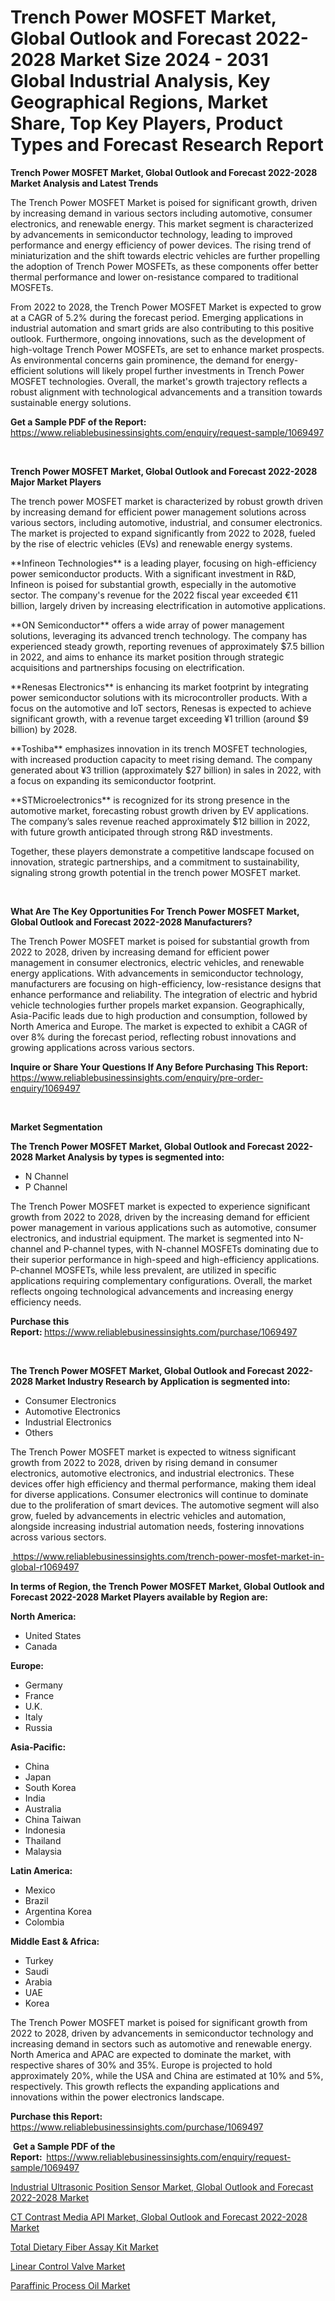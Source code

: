 <p><h1>Trench Power MOSFET Market, Global Outlook and Forecast 2022-2028 Market Size 2024 - 2031 Global Industrial Analysis, Key Geographical Regions, Market Share, Top Key Players, Product Types and Forecast Research Report</h1></p><p><strong>Trench Power MOSFET Market, Global Outlook and Forecast 2022-2028 Market Analysis and Latest Trends</strong></p>
<p><p>The Trench Power MOSFET Market is poised for significant growth, driven by increasing demand in various sectors including automotive, consumer electronics, and renewable energy. This market segment is characterized by advancements in semiconductor technology, leading to improved performance and energy efficiency of power devices. The rising trend of miniaturization and the shift towards electric vehicles are further propelling the adoption of Trench Power MOSFETs, as these components offer better thermal performance and lower on-resistance compared to traditional MOSFETs.</p><p>From 2022 to 2028, the Trench Power MOSFET Market is expected to grow at a CAGR of 5.2% during the forecast period. Emerging applications in industrial automation and smart grids are also contributing to this positive outlook. Furthermore, ongoing innovations, such as the development of high-voltage Trench Power MOSFETs, are set to enhance market prospects. As environmental concerns gain prominence, the demand for energy-efficient solutions will likely propel further investments in Trench Power MOSFET technologies. Overall, the market's growth trajectory reflects a robust alignment with technological advancements and a transition towards sustainable energy solutions.</p></p>
<p><strong>Get a Sample PDF of the Report:&nbsp;</strong> <a href="https://www.reliablebusinessinsights.com/enquiry/request-sample/1069497">https://www.reliablebusinessinsights.com/enquiry/request-sample/1069497</a></p>
<p>&nbsp;</p>
<p><strong>Trench Power MOSFET Market, Global Outlook and Forecast 2022-2028 Major Market Players</strong></p>
<p><p>The trench power MOSFET market is characterized by robust growth driven by increasing demand for efficient power management solutions across various sectors, including automotive, industrial, and consumer electronics. The market is projected to expand significantly from 2022 to 2028, fueled by the rise of electric vehicles (EVs) and renewable energy systems.</p><p>**Infineon Technologies** is a leading player, focusing on high-efficiency power semiconductor products. With a significant investment in R&D, Infineon is poised for substantial growth, especially in the automotive sector. The company's revenue for the 2022 fiscal year exceeded €11 billion, largely driven by increasing electrification in automotive applications.</p><p>**ON Semiconductor** offers a wide array of power management solutions, leveraging its advanced trench technology. The company has experienced steady growth, reporting revenues of approximately $7.5 billion in 2022, and aims to enhance its market position through strategic acquisitions and partnerships focusing on electrification.</p><p>**Renesas Electronics** is enhancing its market footprint by integrating power semiconductor solutions with its microcontroller products. With a focus on the automotive and IoT sectors, Renesas is expected to achieve significant growth, with a revenue target exceeding ¥1 trillion (around $9 billion) by 2028.</p><p>**Toshiba** emphasizes innovation in its trench MOSFET technologies, with increased production capacity to meet rising demand. The company generated about ¥3 trillion (approximately $27 billion) in sales in 2022, with a focus on expanding its semiconductor footprint.</p><p>**STMicroelectronics** is recognized for its strong presence in the automotive market, forecasting robust growth driven by EV applications. The company’s sales revenue reached approximately $12 billion in 2022, with future growth anticipated through strong R&D investments.</p><p>Together, these players demonstrate a competitive landscape focused on innovation, strategic partnerships, and a commitment to sustainability, signaling strong growth potential in the trench power MOSFET market.</p></p>
<p>&nbsp;</p>
<p><strong>What Are The Key Opportunities For Trench Power MOSFET Market, Global Outlook and Forecast 2022-2028 Manufacturers?</strong></p>
<p><p>The Trench Power MOSFET market is poised for substantial growth from 2022 to 2028, driven by increasing demand for efficient power management in consumer electronics, electric vehicles, and renewable energy applications. With advancements in semiconductor technology, manufacturers are focusing on high-efficiency, low-resistance designs that enhance performance and reliability. The integration of electric and hybrid vehicle technologies further propels market expansion. Geographically, Asia-Pacific leads due to high production and consumption, followed by North America and Europe. The market is expected to exhibit a CAGR of over 8% during the forecast period, reflecting robust innovations and growing applications across various sectors.</p></p>
<p><strong>Inquire or Share Your Questions If Any Before Purchasing This Report:</strong> <a href="https://www.reliablebusinessinsights.com/enquiry/pre-order-enquiry/1069497">https://www.reliablebusinessinsights.com/enquiry/pre-order-enquiry/1069497</a></p>
<p>&nbsp;</p>
<p><strong>Market Segmentation</strong></p>
<p><strong>The Trench Power MOSFET Market, Global Outlook and Forecast 2022-2028 Market Analysis by types is segmented into:</strong></p>
<p><ul><li>N Channel</li><li>P Channel</li></ul></p>
<p><p>The Trench Power MOSFET market is expected to experience significant growth from 2022 to 2028, driven by the increasing demand for efficient power management in various applications such as automotive, consumer electronics, and industrial equipment. The market is segmented into N-channel and P-channel types, with N-channel MOSFETs dominating due to their superior performance in high-speed and high-efficiency applications. P-channel MOSFETs, while less prevalent, are utilized in specific applications requiring complementary configurations. Overall, the market reflects ongoing technological advancements and increasing energy efficiency needs.</p></p>
<p><strong>Purchase this Report:&nbsp;</strong><a href="https://www.reliablebusinessinsights.com/purchase/1069497">https://www.reliablebusinessinsights.com/purchase/1069497</a></p>
<p>&nbsp;</p>
<p><strong>The Trench Power MOSFET Market, Global Outlook and Forecast 2022-2028 Market Industry Research by Application is segmented into:</strong></p>
<p><ul><li>Consumer Electronics</li><li>Automotive Electronics</li><li>Industrial Electronics</li><li>Others</li></ul></p>
<p><p>The Trench Power MOSFET market is expected to witness significant growth from 2022 to 2028, driven by rising demand in consumer electronics, automotive electronics, and industrial electronics. These devices offer high efficiency and thermal performance, making them ideal for diverse applications. Consumer electronics will continue to dominate due to the proliferation of smart devices. The automotive segment will also grow, fueled by advancements in electric vehicles and automation, alongside increasing industrial automation needs, fostering innovations across various sectors.</p></p>
<p><a href="https://www.reliablebusinessinsights.com/trench-power-mosfet-market-in-global-r1069497">&nbsp;https://www.reliablebusinessinsights.com/trench-power-mosfet-market-in-global-r1069497</a></p>
<p><strong>In terms of Region, the Trench Power MOSFET Market, Global Outlook and Forecast 2022-2028 Market Players available by Region are:</strong></p>
<p>
    <p> <strong> North America: </strong>
        <ul>
            <li>United States</li>
            <li>Canada</li>
        </ul>
        </p> 
    <p> <strong> Europe: </strong>
        <ul>
            <li>Germany</li>
            <li>France</li>
            <li>U.K.</li>
            <li>Italy</li>
            <li>Russia</li>
        </ul>
        </p> 
    <p> <strong> Asia-Pacific: </strong>
        <ul>
            <li>China</li>
            <li>Japan</li>
            <li>South Korea</li>
            <li>India</li>
            <li>Australia</li>
            <li>China Taiwan</li>
            <li>Indonesia</li>
            <li>Thailand</li>
            <li>Malaysia</li>
        </ul>
        </p> 
    <p> <strong> Latin America: </strong>
        <ul>
            <li>Mexico</li>
            <li>Brazil</li>
            <li>Argentina Korea</li>
            <li>Colombia</li>
        </ul>
        </p> 
    <p> <strong> Middle East & Africa: </strong>
        <ul>
            <li>Turkey</li>
            <li>Saudi</li>
            <li>Arabia</li>
            <li>UAE</li>
            <li>Korea</li>
        </ul>
    </p>
    </p>
<p><p>The Trench Power MOSFET market is poised for significant growth from 2022 to 2028, driven by advancements in semiconductor technology and increasing demand in sectors such as automotive and renewable energy. North America and APAC are expected to dominate the market, with respective shares of 30% and 35%. Europe is projected to hold approximately 20%, while the USA and China are estimated at 10% and 5%, respectively. This growth reflects the expanding applications and innovations within the power electronics landscape.</p></p>
<p><strong>Purchase this Report: </strong><a href="https://www.reliablebusinessinsights.com/purchase/1069497">https://www.reliablebusinessinsights.com/purchase/1069497</a></p>
<p>&nbsp;<strong>Get a Sample PDF of the Report:&nbsp;&nbsp;</strong><a href="https://www.reliablebusinessinsights.com/enquiry/request-sample/1069497">https://www.reliablebusinessinsights.com/enquiry/request-sample/1069497</a></p>
<p><strong></strong></p>
<p><p><a href="https://github.com/alesiasc0na/Market-Research-Report-List-1/blob/main/industrial-ultrasonic-position-sensor-market-global-outlook-and-forecast-2022-2028-market.md">Industrial Ultrasonic Position Sensor Market, Global Outlook and Forecast 2022-2028 Market</a></p><p><a href="https://github.com/kathiestrine5ty/Market-Research-Report-List-1/blob/main/ct-contrast-media-api-market-global-outlook-and-forecast-2022-2028-market.md">CT Contrast Media API Market, Global Outlook and Forecast 2022-2028 Market</a></p><p><a href="https://www.linkedin.com/pulse/total-dietary-fiber-assay-kit-market-revolution-2024-2031-fgqke?trackingId=EYQPxwAER12SgthkAvXqpA%3D%3D">Total Dietary Fiber Assay Kit Market</a></p><p><a href="https://medium.com/@trevorcampbell02/the-linear-control-valve-market-has-witnessed-significant-growth-in-recent-years-and-this-trend-bd1fe391f76b">Linear Control Valve Market</a></p><p><a href="https://issuu.com/reportprime-2/docs/paraffinic-process-oil-market-size-_7db72ff84d47c3">Paraffinic Process Oil Market</a></p></p>
